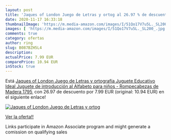 ```yaml
---
layout: post
title: 'Jaques of London Juego de Letras y ortog al 26.97 % de descuento'
date: 2020-11-17 16:33:18
thumbnailImage: 'https://m.media-amazon.com/images/I/51Qo17V7u5L._SL200_.jpg'
images: [ 'https://m.media-amazon.com/images/I/51Qo17V7u5L._SL200_.jpg' ]
comments: true
category: ofertas
author: ring
slug: B087BZH5L4
description:
actualPrice: 7.99 EUR
comparePrice: 10.94 EUR
inStock: true
---
```


Está [Jaques of London Juego de Letras y ortografía Juguete Educativo Ideal  Juguete de introducción al Alfabeto para niños - Rompecabezas de Madera 1795 ](https://www.amazon.es/dp/B087BZH5L4/?tag=tolees-21) con 26.97 de descuento por 7.99 EUR (original: 10.94 EUR) en el siguiente enlace!

[![Jaques of London Juego de Letras y ortog](https://m.media-amazon.com/images/I/51Qo17V7u5L._SL200_.jpg)](https://www.amazon.es/dp/B087BZH5L4/?tag=tolees-21)

[Ver la oferta!!](https://www.amazon.es/dp/B087BZH5L4/?tag=tolees-21)

Links participate in Amazon Associate program and might generate a comission on qualifying sales


